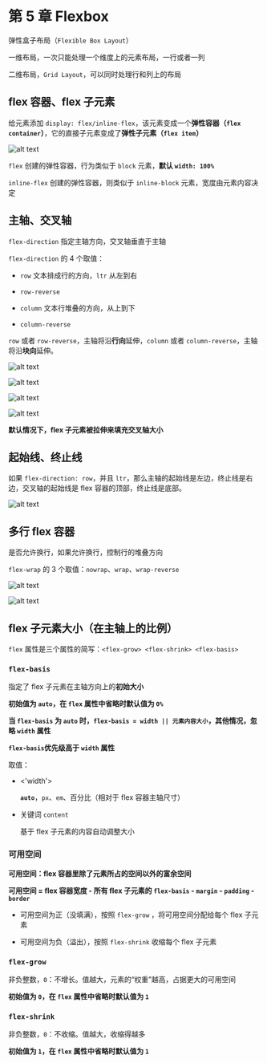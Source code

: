 # 第 5 章 Flexbox

弹性盒子布局（`Flexible Box Layout`）

一维布局，一次只能处理一个维度上的元素布局，一行或者一列

二维布局，`Grid Layout`，可以同时处理行和列上的布局

## flex 容器、flex 子元素

给元素添加 `display: flex/inline-flex`，该元素变成一个**弹性容器（`flex container`）**，它的直接子元素变成了**弹性子元素（`flex item`）**

![alt text](https://github.com/yaoshaohua/markdowndocs/blob/main/assets/css/5-1-1.png?raw=true)

`flex` 创建的弹性容器，行为类似于 `block` 元素，**默认 `width: 100%`**

`inline-flex` 创建的弹性容器，则类似于 `inline-block` 元素，宽度由元素内容决定

## 主轴、交叉轴

`flex-direction` 指定主轴方向，交叉轴垂直于主轴

`flex-direction` 的 4 个取值：

- `row` 文本排成行的方向，`ltr` 从左到右

- `row-reverse`

- `column` 文本行堆叠的方向，从上到下

- `column-reverse`

`row` 或者 `row-reverse`，主轴将沿**行向**延伸，`column` 或者 `column-reverse`，主轴将沿**块向**延伸。

![alt text](https://developer.mozilla.org/zh-CN/docs/Web/CSS/CSS_flexible_box_layout/Basic_concepts_of_flexbox/basics1.svg)

![alt text](https://developer.mozilla.org/zh-CN/docs/Web/CSS/CSS_flexible_box_layout/Basic_concepts_of_flexbox/basics3.svg)

![alt text](https://developer.mozilla.org/zh-CN/docs/Web/CSS/CSS_flexible_box_layout/Basic_concepts_of_flexbox/basics2.svg)

![alt text](https://developer.mozilla.org/zh-CN/docs/Web/CSS/CSS_flexible_box_layout/Basic_concepts_of_flexbox/basics4.svg)

**默认情况下，flex 子元素被拉伸来填充交叉轴大小**

## 起始线、终止线

如果 `flex-direction: row`，并且 `ltr`，那么主轴的起始线是左边，终止线是右边，交叉轴的起始线是 flex 容器的顶部，终止线是底部。

![alt text](https://developer.mozilla.org/zh-CN/docs/Web/CSS/CSS_flexible_box_layout/Basic_concepts_of_flexbox/basics5.svg)

## 多行 flex 容器

是否允许换行，如果允许换行，控制行的堆叠方向

`flex-wrap` 的 3 个取值：`nowrap`、`wrap`、`wrap-reverse`

![alt text](https://github.com/yaoshaohua/markdowndocs/blob/main/assets/css/5-4-1.png?raw=true)

![alt text](https://github.com/yaoshaohua/markdowndocs/blob/main/assets/css/5-4-2.png?raw=true)

## flex 子元素大小（在主轴上的比例）

`flex` 属性是三个属性的简写：`<flex-grow> <flex-shrink> <flex-basis>`

### `flex-basis`

指定了 flex 子元素在主轴方向上的**初始大小**

**初始值为 `auto`，在 `flex` 属性中省略时默认值为 `0%`**

**当 `flex-basis` 为 `auto` 时，`flex-basis = width || 元素内容大小`，其他情况，忽略 `width` 属性**

**`flex-basis`优先级高于 `width` 属性**

取值：

- <'width'>

    **`auto`**，`px`、`em`、百分比（相对于 flex 容器主轴尺寸）

- 关键词 `content`

    基于 flex 子元素的内容自动调整大小

### 可用空间

**可用空间：flex 容器里除了元素所占的空间以外的富余空间**

**可用空间 = flex 容器宽度 - 所有 flex 子元素的 `flex-basis` - `margin` - `padding` - `border`**

- 可用空间为正（没填满），按照 `flex-grow` ，将可用空间分配给每个 flex 子元素

- 可用空间为负（溢出），按照 `flex-shrink` 收缩每个 flex 子元素

### `flex-grow`

非负整数，`0`：不增长。值越大，元素的“权重”越高，占据更大的可用空间

**初始值为 `0`，在 `flex` 属性中省略时默认值为 `1`**

### `flex-shrink`

非负整数，`0`：不收缩。值越大，收缩得越多

**初始值为 `1`，在 `flex` 属性中省略时默认值为 `1`**
